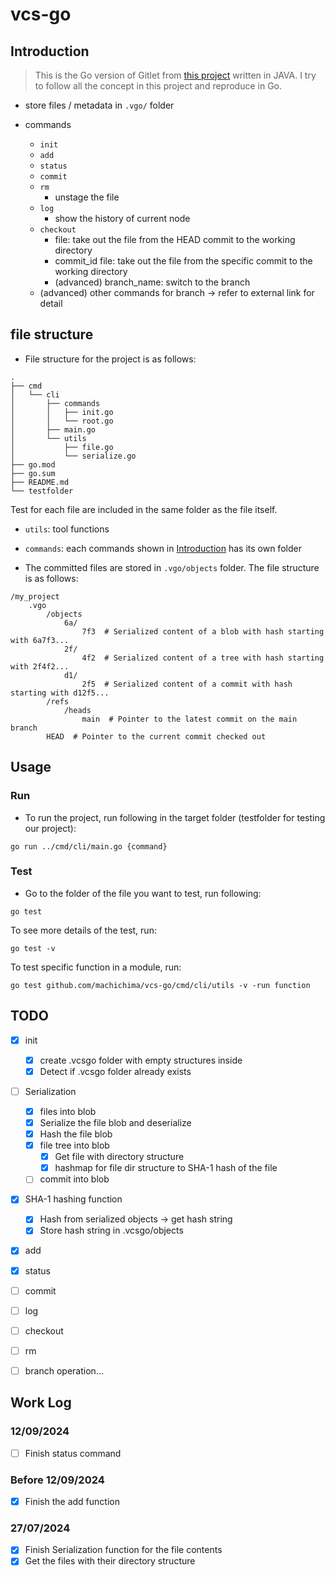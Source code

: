 # vcs-go


## Introduction

> This is the Go version of Gitlet from [this project](https://sp21.datastructur.es/materials/proj/proj2/proj2) written in JAVA. I try to follow all the concept in this project and reproduce in Go.

- store files / metadata in `.vgo/` folder

- commands
    - `init`
    - `add`
    - `status`
    - `commit`
    - `rm`
        - unstage the file
    - `log`
        - show the history of current node
    - `checkout`
        - file: take out the file from the HEAD commit to the working directory
        - commit_id file: take out the file from the specific commit to the working directory
        - (advanced) branch_name: switch to the branch
    - (advanced) other commands for branch -> refer to external link for detail


## file structure

- File structure for the project is as follows:
```{sh}
.
├── cmd
│   └── cli
│       ├── commands
│       │   ├── init.go
│       │   └── root.go
│       ├── main.go
│       └── utils
│           ├── file.go
│           └── serialize.go
├── go.mod
├── go.sum
├── README.md
└── testfolder
```

Test for each file are included in the same folder as the file itself.

- `utils`: tool functions
- `commands`: each commands shown in [Introduction](##Introduction) has its own folder


- The committed files are stored in `.vgo/objects` folder. The file structure is as follows:
```{sh}
/my_project
    .vgo
        /objects
            6a/
                7f3  # Serialized content of a blob with hash starting with 6a7f3...
            2f/
                4f2  # Serialized content of a tree with hash starting with 2f4f2...
            d1/
                2f5  # Serialized content of a commit with hash starting with d12f5...
        /refs
            /heads
                main  # Pointer to the latest commit on the main branch
        HEAD  # Pointer to the current commit checked out
```

## Usage

### Run

- To run the project, run following in the target folder (testfolder for testing our project):

```{sh}
go run ../cmd/cli/main.go {command}

```

### Test

- Go to the folder of the file you want to test, run following:
```{sh}
go test
```
To see more details of the test, run:
```{sh}
go test -v
```

To test specific function in a module, run:
```{sh}
go test github.com/machichima/vcs-go/cmd/cli/utils -v -run function
```


## TODO

- [x] init
    - [x] create .vcsgo folder with empty structures inside
    - [x] Detect if .vcsgo folder already exists
- [ ] Serialization
    - [x] files into blob
    - [x] Serialize the file blob and deserialize
    - [x] Hash the file blob
    - [x] file tree into blob
        - [x] Get file with directory structure
        - [x] hashmap for file dir structure to SHA-1 hash of the file
    - [ ] commit into blob
- [x] SHA-1 hashing function
    - [x] Hash from serialized objects -> get hash string
    - [x] Store hash string in .vcsgo/objects
- [x] add
- [x] status
- [ ] commit
- [ ] log
- [ ] checkout
- [ ] rm
- [ ] branch operation...


## Work Log

### 12/09/2024
- [ ] Finish status command

### Before 12/09/2024
- [x] Finish the add function

### 27/07/2024
- [x] Finish Serialization function for the file contents
- [x] Get the files with their directory structure
